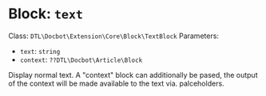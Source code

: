 Block: `text`
=============

Class: `DTL\Docbot\Extension\Core\Block\TextBlock`
Parameters:
- `text`: `string`
- `context`: `??DTL\Docbot\Article\Block`

Display normal text. A "context" block can additionally be pased, the output of the context will be made available to the text via. palceholders.

